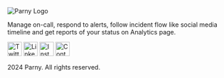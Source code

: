 <html lang="en">
<body>
    <div class="container">
        <div class="header">
            <img src="https://cdn.parny.io/parny/PARNY_1_white.png" alt="Parny Logo">
        </div>
        <div class="content">
          <p>Manage on-call, respond to alerts, follow incident flow like social media timeline and get reports of your status on Analytics page.</p>
        </div>
        <div class="divider"></div>
        <div class="footer">
            <div class="social-icons">
                <a href="https://twitter.com/parnyio" target="_blank"><img src="https://cdn.parny.io/parny/square-twitter.png" alt="Twitter" height="32px"></a>
                <a href="https://www.linkedin.com/company/parny-io" target="_blank"><img src="https://cdn.parny.io/parny/linkedin.png" alt="LinkedIn" height="32px"></a>
                <a href="https://www.instagram.com/parny.io" target="_blank"><img src="https://cdn.parny.io/parny/square-instagram.png" alt="Instagram" height="32px"></a>
                <a href="mailto:support@parny.io" target="_blank"><img src="https://cdn.parny.io/parny/square-mail.png" alt="Contact Support" height="32px"></a>
                <p>2024 Parny. All rights reserved.</p>
            </div>
        </div>
    </div>
</body>
</html>
